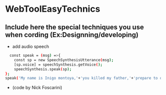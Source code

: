 # WebToolEasyTechnics



## Include here the special techniques you use when cording (Ex:Designning/developing)

* add audio speech
```sh
  const speak = (msg) =>{
    const sp = new SpeechSynthesisUtterance(msg);
    [sp.voice] = speechSynthesis.getVoice();
    speechSynthesis.speak(sp);
};
speak('My name is Inigo montoya,'+'you killed my father,'+'prepare to die!'); 
  ```
  * (code by Nick Foscarini)
